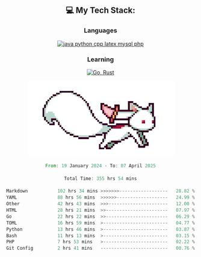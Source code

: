 
<div align="center">
<br>

## 💻 My Tech Stack:

### Languages

[![java python cpp latex mysql php](https://skillicons.dev/icons?i=java,python,cpp,latex,mysql,php)](https://skillicons.dev)

### Learning

[![Go, Rust](https://skillicons.dev/icons?i=go,rust)](https://skillicons.dev)

<center>

<img src="kyubey.gif" alt="Alt-Text" title="" >

</center>


<!--START_SECTION:waka-->

```rust
From: 19 January 2024 - To: 07 April 2025

Total Time: 355 hrs 54 mins

Markdown           102 hrs 34 mins >>>>>>>------------------   28.82 %
YAML               88 hrs 56 mins  >>>>>>-------------------   24.99 %
Other              42 hrs 43 mins  >>>----------------------   12.00 %
HTML               28 hrs 21 mins  >>-----------------------   07.97 %
Go                 22 hrs 22 mins  >>-----------------------   06.29 %
TOML               16 hrs 59 mins  >------------------------   04.77 %
Python             13 hrs 46 mins  >------------------------   03.87 %
Bash               11 hrs 13 mins  >------------------------   03.15 %
PHP                7 hrs 53 mins   >------------------------   02.22 %
Git Config         2 hrs 41 mins   -------------------------   00.76 %
```

<!--END_SECTION:waka-->
